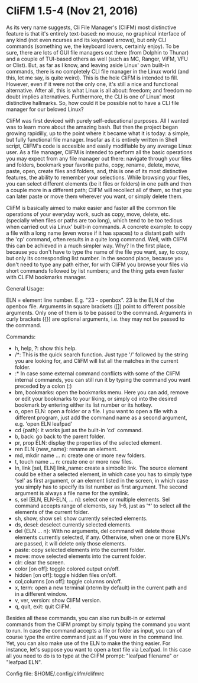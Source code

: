 # CliFM 1.5-4 (Nov 21, 2016)

As its very name suggests, Cli File Manager's (CliFM) most distinctive feature is that 
it's entirely text-based: no mouse, no graphical interface of any kind (not even ncurses 
and its keyboard arrows), but only CLI commands (something we, the keyboard lovers, 
certainly enjoy). To be sure, there are lots of GUI file managers out there (from Dolphin 
to Thunar) and a couple of TUI-based others as well (such as MC, Ranger, ViFM, VFU or Clist). 
But, as far as I know, and leaving aside Linux' own built-in commands, there is no 
completely CLI file manager in the Linux world (and this, let me say, is quite weird). 
This is the hole CliFM is intended to fill. However, even if it were not the only one, 
it's still a nice and functional alternative. After all, this is what Linux is all 
about: freedom; and freedom no doubt implies alternatives. Furthermore, the CLI is 
one of Linux' most distinctive hallmarks. So, how could it be possible not to have a 
CLI file manager for our beloved Linux?

CliFM was first deviced with purely self-educational purposes. All I wanted was to 
learn more about the amazing bash. But then the project began growing rapidilly, up to 
the point where it became what it is today: a simple, but fully functional file manager.
Insofar as it is entirely written in Shell script, CliFM's code is accesible and easily
modifiable by any average Linux user.
As a file manager, CliFM is intended to perform all the basic operations you may 
expect from any file manager out there: navigate through your files and folders, 
bookmark your favorite paths, copy, rename, delete, move, paste, open, create files and 
folders, and, this is one of its most distinctive features, the ability to remember 
your selections. While browsing your files, you can select different elements (be it 
files or folders) in one path and then a couple more in a different path; CliFM will 
recollect all of them, so that you can later paste or move them wherever you want, or 
simply delete them.

CliFM is basically aimed to make easier and faster all the common file operations of your 
everyday work, such as copy, move, delete, etc. (specially when files or paths are 
too long), which tend to be too tedious when carried out via Linux' built-in commands. 
A concrete example: to copy a file with a long name (even worse if it has spaces) 
to a distant path with the 'cp' command, often results in a quite long command. Well, with 
CliFM this can be achieved in a much simpler way. Why? In the first place, because you 
don't have to type the name of the file you want, say, to copy, but only its corresponding 
list number. In the second place, because you don't need to type any path either, for with 
CliFM you browse your files via short commands followed by list numbers; and the thing gets 
even faster with CLiFM bookmarks manager.

General Usage:

ELN = element line number. E.g. "23 - openbox". 23 is the ELN of the openbox file.
Arguments in square brackets ([]) point to different possible arguments. Only one of
them is to be passed to the command.
Arguments in curly brackets ({}) are optional arguments, i.e. they may not be passed to
the command.

Commands:
- h, help, ?: show this help.
- /*: This is the quick search function. Just type '/' followed by the string you 
    are looking for, and CliFM will list all the matches in the current folder.
- :* In case some external command conflicts with some of the CliFM internal commands, 
    you can still run it by typing the command you want preceded by a colon (:)
- bm, bookmarks: open the bookmarks menu. Here you can add, remove or edit your 
    bookmarks to your liking, or simply cd into the desired bookmark by entering 
    either its list number or its hotkey.
- o, open ELN: open a folder or a file. I you want to open a file with a different 
    program, just add the command name as a second argument, e.g. 'open ELN leafpad' 
- cd {path}: it works just as the built-in 'cd' command.
- b, back: go back to the parent folder.
- pr, prop ELN: display the properties of the selected element.
- ren ELN {new_name}: rename an element.
- md, mkdir name ... n: create one or more new folders.
- t, touch name ... n: create one or more new files.
- ln, link [sel, ELN] link_name: create a simbolic link. The source element could 
  be either a selected element, in which case you has to simply type 'sel' as first 
  argument, or an element listed in the screen, in which case you simply has to specify 
  its list number as first argument. The second argument is always a file name for the 
  symlink.
- s, sel [ELN, ELN-ELN, ... n]: select one or multiple elements. Sel command accepts range
    of elements, say 1-6, just as '*' to select all the elements of the current folder. 
- sh, show, show sel: show currently selected elements.
- ds, desel: deselect currently selected elements.
- del {ELN ... n}: With no arguments, del command will delete those elements currently
    selected, if any. Otherwise, when one or more ELN's are passed, it will delete
    only those elements. 
- paste: copy selected elements into the current folder.
- move: move selected elements into the current folder.
- clr: clear the screen.
- color [on off]: toggle colored output on/off.
- hidden [on off]: toggle hidden files on/off.
- col,columns [on off]: toggle columns on/off.
- x, term: open a new terminal (xterm by default) in the current path and in a different
     window. 
- v, ver, version: show CliFM version.
- q, quit, exit: quit CliFM.

Besides all these commands, you can also run built-in or external commands from the CliFM 
prompt by simply typing the command you want to run.
   In case the command accepts a file or folder as input, you can of course type the entire command
just as if you were in the command line. Yet, you can also make use of the ELN to make the thing
easier. For instance, let's suppose you want to open a text file via Leafpad. In this case all you 
need to do is to type at the CliFM prompt: "leafpad filename" or "leafpad ELN". 

Config file: $HOME/.config/clifm/clifmrc
